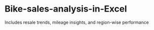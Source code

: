 # Bike-sales-analysis-in-Excel
Includes resale trends, mileage insights, and region-wise performance
